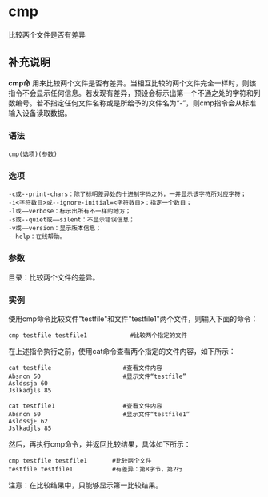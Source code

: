 cmp
===

比较两个文件是否有差异

## 补充说明

**cmp命** 用来比较两个文件是否有差异。当相互比较的两个文件完全一样时，则该指令不会显示任何信息。若发现有差异，预设会标示出第一个不通之处的字符和列数编号。若不指定任何文件名称或是所给予的文件名为“-”，则cmp指令会从标准输入设备读取数据。

### 语法  

```
cmp(选项)(参数)
```

### 选项  

```
-c或--print-chars：除了标明差异处的十进制字码之外，一并显示该字符所对应字符；
-i<字符数目>或--ignore-initial=<字符数目>：指定一个数目；
-l或——verbose：标示出所有不一样的地方；
-s或--quiet或——silent：不显示错误信息；
-v或——version：显示版本信息；
--help：在线帮助。
```

### 参数  

目录：比较两个文件的差异。

### 实例  

使用cmp命令比较文件"testfile"和文件"testfile1"两个文件，则输入下面的命令：

```
cmp testfile testfile1            #比较两个指定的文件
```

在上述指令执行之前，使用cat命令查看两个指定的文件内容，如下所示：

```
cat testfile                    #查看文件内容  
Absncn 50                       #显示文件“testfile”  
Asldssja 60  
Jslkadjls 85 

cat testfile1                   #查看文件内容  
Absncn 50                       #显示文件“testfile1”  
AsldssjE 62  
Jslkadjls 85  
```

然后，再执行cmp命令，并返回比较结果，具体如下所示：

```
cmp testfile testfile1       #比较两个文件  
testfile testfile1           #有差异：第8字节，第2行  
```

注意：在比较结果中，只能够显示第一比较结果。